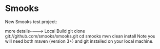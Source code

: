 # Smooks

New Smooks test project:

more details---->
Local Build
git clone git://github.com/smooks/smooks.git
cd smooks
mvn clean install
Note you will need both maven (version 3+) and git installed on your local machine.
